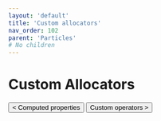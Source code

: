 ```yaml
---
layout: 'default'
title: 'Custom allocators'
nav_order: 102
parent: 'Particles'
# No children
---
```


# Custom Allocators
<button class="btn btn-outline" href="/particles\computed-properties.md">< Computed properties</button>
<button class="btn btn-outline" href="/particles\custom-operators.md">Custom operators ></button>
